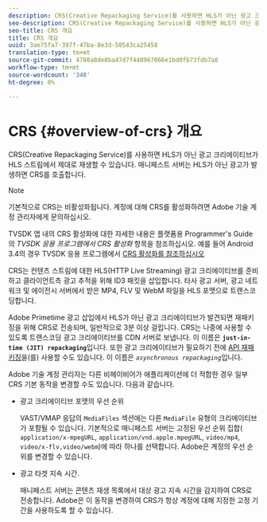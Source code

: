 ```yaml
---
description: CRS(Creative Repackaging Service)를 사용하면 HLS가 아닌 광고 크리에이티브가 HLS 스트림에서 제대로 재생할 수 있습니다. 매니페스트 서버는 HLS가 아닌 광고가 발생하면 CRS를 호출합니다.
seo-description: CRS(Creative Repackaging Service)를 사용하면 HLS가 아닌 광고 크리에이티브가 HLS 스트림에서 제대로 재생할 수 있습니다. 매니페스트 서버는 HLS가 아닌 광고가 발생하면 CRS를 호출합니다.
seo-title: CRS 개요
title: CRS 개요
uuid: 3ae75fa7-397f-47ba-8e3d-50543ca25458
translation-type: tm+mt
source-git-commit: 4788a8de8ba47d7f448967066e1bd0fb73fdb7a8
workflow-type: tm+mt
source-wordcount: '348'
ht-degree: 0%

---
```



# CRS {#overview-of-crs} 개요

CRS(Creative Repackaging Service)를 사용하면 HLS가 아닌 광고 크리에이티브가 HLS 스트림에서 제대로 재생할 수 있습니다. 매니페스트 서버는 HLS가 아닌 광고가 발생하면 CRS를 호출합니다.

>[!NOTE]
>
>기본적으로 CRS는 비활성화됩니다. 계정에 대해 CRS를 활성화하려면 Adobe 기술 계정 관리자에게 문의하십시오.
>
>TVSDK 앱 내의 CRS 활성화에 대한 자세한 내용은 플랫폼용 Programmer&#39;s Guide의 *TVSDK 응용 프로그램에서 CRS 활성화* 항목을 참조하십시오. 예를 들어 Android 3.4의 경우 TVSDK 응용 프로그램에서 [CRS 활성화를 참조하십시오](../../programming/tvsdk-3x-android-prog/android-3x-advertising/ad-insertion/ad-transcoding/android-3x-ad-transcoding.md)

CRS는 컨텐츠 스트림에 대한 HLS(HTTP Live Streaming) 광고 크리에이티브를 준비하고 클라이언트측 광고 추적을 위해 ID3 패킷을 삽입합니다. 타사 광고 서버, 광고 네트워크 및 에이전시 서버에서 받은 MP4, FLV 및 WebM 파일을 HLS 포맷으로 트랜스코딩합니다.

Adobe Primetime 광고 삽입에서 HLS가 아닌 광고 크리에이티브가 발견되면 재패키징을 위해 CRS로 전송되며, 일반적으로 3분 이상 걸립니다. CRS는 나중에 사용할 수 있도록 트랜스코딩 광고 크리에이티브를 CDN 서버로 보냅니다. 이 이름은 **`just-in-time (JIT) repackaging`**&#x200B;입니다. 또한 광고 크리에이티브가 필요하기 전에 [API 재패키징](../../dynamic-ad-insertion/creative-repackaging-service/api-repackage.md)을(를) 사용할 수도 있습니다. 이 이름은 *`asynchronous repackaging`*&#x200B;입니다.

Adobe 기술 계정 관리자는 다른 비헤이비어가 애플리케이션에 더 적합한 경우 일부 CRS 기본 동작을 변경할 수도 있습니다. 다음과 같습니다.

* 광고 크리에이티브 포맷의 우선 순위

   VAST/VMAP 응답의 `MediaFiles` 섹션에는 다른 `MediaFile` 유형의 크리에이티브가 포함될 수 있습니다. 기본적으로 매니페스트 서버는 고정된 우선 순위 집합( `application/x-mpegURL`, `application/vnd.apple.mpegURL`, `video/mp4`, `video/x-flv,video/webm`)에 따라 하나를 선택합니다. Adobe은 계정의 우선 순위를 변경할 수 있습니다.
* 광고 타겟 지속 시간.

   매니페스트 서버는 콘텐츠 재생 목록에서 대상 광고 지속 시간을 감지하여 CRS로 전송합니다. Adobe은 이 동작을 변경하여 CRS가 항상 계정에 대해 지정한 고정 기간을 사용하도록 할 수 있습니다.
